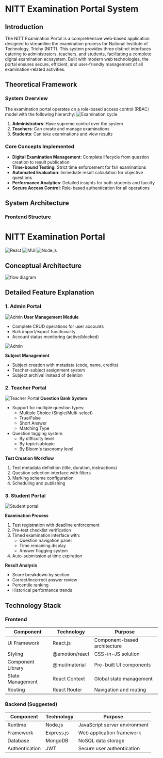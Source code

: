 # NITT Examination Portal System

## Introduction
The NITT Examination Portal is a comprehensive web-based application designed to streamline the examination process for National Institute of Technology, Trichy (NITT). This system provides three distinct interfaces catering to administrators, teachers, and students, facilitating a complete digital examination ecosystem. Built with modern web technologies, the portal ensures secure, efficient, and user-friendly management of all examination-related activities.

## Theoretical Framework

### System Overview
The examination portal operates on a role-based access control (RBAC) model with the following hierarchy:
![Examination cycle](./admin/public/1.png)

1. **Administrators**: Have supreme control over the system
2. **Teachers**: Can create and manage examinations
3. **Students**: Can take examinations and view results

### Core Concepts Implemented
- **Digital Examination Management**: Complete lifecycle from question creation to result publication
- **Time-bound Testing**: Strict time enforcement for fair examinations
- **Automated Evaluation**: Immediate result calculation for objective questions
- **Performance Analytics**: Detailed insights for both students and faculty
- **Secure Access Control**: Role-based authentication for all operations

## System Architecture

### Frontend Structure
# NITT Examination Portal

![React](https://img.shields.io/badge/React-20232A?style=for-the-badge&logo=react&logoColor=61DAFB)
![MUI](https://img.shields.io/badge/MUI-007FFF?style=for-the-badge&logo=mui&logoColor=white)
![Node.js](https://img.shields.io/badge/Node.js-339933?style=for-the-badge&logo=nodedotjs&logoColor=white)
## Conceptual Architecture

![flow diagram](./admin/public/8.png)

## Detailed Feature Explanation

### 1. Admin Portal
![Admin](./admin/public/9.png)
**User Management Module**
- Complete CRUD operations for user accounts
- Bulk import/export functionality
- Account status monitoring (active/blocked)
  
![Admin](./admin/public/10.png)

**Subject Management**
- Subject creation with metadata (code, name, credits)
- Teacher-subject assignment system
- Subject archival instead of deletion

### 2. Teacher Portal

![Teacher Portal](./admin/public/2.png)
**Question Bank System**
- Support for multiple question types:
  - Multiple Choice (Single/Multi-select)
  - True/False
  - Short Answer
  - Matching Type
- Question tagging system:
  - By difficulty level
  - By topic/subtopic
  - By Bloom's taxonomy level

**Test Creation Workflow**
1. Test metadata definition (title, duration, instructions)
2. Question selection interface with filters
3. Marking scheme configuration
4. Scheduling and publishing

### 3. Student Portal

![Student portal](./admin/public/3.png)

**Examination Process**
1. Test registration with deadline enforcement
2. Pre-test checklist verification
3. Timed examination interface with:
   - Question navigation panel
   - Time remaining display
   - Answer flagging system
4. Auto-submission at time expiration

**Result Analysis**
- Score breakdown by section
- Correct/incorrect answer review
- Percentile ranking
- Historical performance trends

## Technology Stack

### Frontend
| Component | Technology | Purpose |
|-----------|------------|---------|
| UI Framework | React.js | Component-based architecture |
| Styling | @emotion/react | CSS-in-JS solution |
| Component Library | @mui/material | Pre-built UI components |
| State Management | React Context | Global state management |
| Routing | React Router | Navigation and routing |

### Backend (Suggested)
| Component | Technology | Purpose |
|-----------|------------|---------|
| Runtime | Node.js | JavaScript server environment |
| Framework | Express.js | Web application framework |
| Database | MongoDB | NoSQL data storage |
| Authentication | JWT | Secure user authentication |


